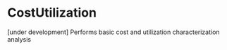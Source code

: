 # CostUtilization
[under development] Performs basic cost and utilization characterization analysis
